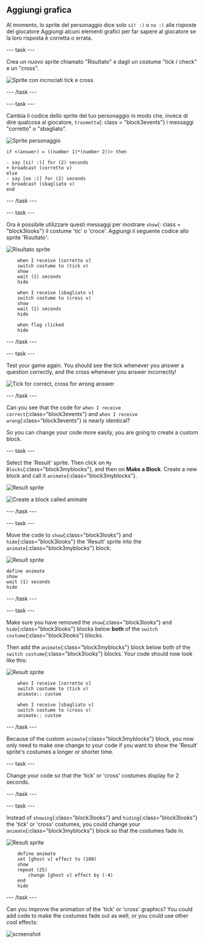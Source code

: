## Aggiungi grafica

Al momento, lo sprite del personaggio dice solo `sì! :)` o `no :(` alle risposte del giocatore Aggiungi alcuni elementi grafici per far sapere al giocatore se la loro risposta è corretta o errata.

\--- task \---

Crea un nuovo sprite chiamato "Risultato" e dagli un costume "tick / check" e un "cross".

![Sprite con incrociati tick e cross](images/brain-result.png)

\--- /task \---

\--- task \---

Cambia il codice dello sprite del tuo personaggio in modo che, invece di dire qualcosa al giocatore, `trasmetta`{: class = "block3events"} i messaggi "corretto" o "sbagliato".

![Sprite personaggio](images/giga-sprite.png)

```blocks3
if <(answer) = ((number 1)*(number 2))> then

- say [si! :)] for (2) seconds
+ broadcast (corretto v)
else
- say [no :(] for (2) seconds
+ broadcast (sbagliato v)
end
```

\--- /task \---

\--- task \---

Ora è possibile utilizzare questi messaggi per mostrare `show`{: class = "block3looks"} il costume 'tic' o 'croce'. Aggiungi il seguente codice allo sprite 'Risultato':

![Risultato sprite](images/result-sprite.png)

```blocks3
    when I receive [corretto v]
    switch costume to (tick v)
    show
    wait (1) seconds
    hide

    when I receive [sbagliato v]
    switch costume to (cross v)
    show
    wait (1) seconds
    hide

    when flag clicked
    hide
```

\--- /task \---

\--- task \---

Test your game again. You should see the tick whenever you answer a question correctly, and the cross whenever you answer incorrectly!

![Tick for correct, cross for wrong answer](images/brain-test-answer.png)

\--- /task \---

Can you see that the code for `when I receive correct`{:class="block3events"} and `when I receive wrong`{:class="block3events"} is nearly identical?

So you can change your code more easily, you are going to create a custom block.

\--- task \---

Select the 'Result' sprite. Then click on `My Blocks`{:class="block3myblocks"}, and then on **Make a Block**. Create a new block and call it `animate`{:class="block3myblocks"}.

![Result sprite](images/result-sprite.png)

![Create a block called animate](images/brain-animate-function.png)

\--- /task \---

\--- task \---

Move the code to `show`{:class="block3looks"} and `hide`{:class="block3looks"} the 'Result' sprite into the `animate`{:class="block3myblocks"} block:

![Result sprite](images/result-sprite.png)

```blocks3
define animate
show
wait (1) seconds
hide
```

\--- /task \---

\--- task \---

Make sure you have removed the `show`{:class="block3looks"} and `hide`{:class="block3looks"} blocks below **both** of the `switch costume`{:class="block3looks"} blocks.

Then add the `animate`{:class="block3myblocks"} block below both of the `switch costume`{:class="block3looks"} blocks. Your code should now look like this:

![Result sprite](images/result-sprite.png)

```blocks3
    when I receive [corretto v]
    switch costume to (tick v)
    animate:: custom

    when I receive [sbagliato v]
    switch costume to (cross v)
    animate:: custom
```

\--- /task \---

Because of the custom `animate`{:class="block3myblocks"} block, you now only need to make one change to your code if you want to show the 'Result' sprite's costumes a longer or shorter time.

\--- task \---

Change your code so that the 'tick' or 'cross' costumes display for 2 seconds.

\--- /task \---

\--- task \---

Instead of `showing`{:class="block3looks"} and `hiding`{:class="block3looks"} the 'tick' or 'cross' costumes, you could change your `animate`{:class="block3myblocks"} block so that the costumes fade in.

![Result sprite](images/result-sprite.png)

```blocks3
    define animate
    set [ghost v] effect to (100)
    show
    repeat (25)
        change [ghost v] effect by (-4)
    end
    hide
```

\--- /task \---

Can you improve the animation of the 'tick' or 'cross' graphics? You could add code to make the costumes fade out as well, or you could use other cool effects:

![screenshot](images/brain-effects.png)